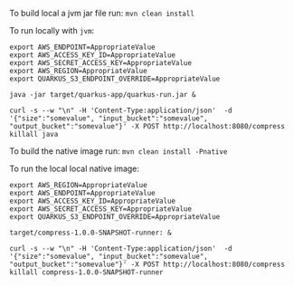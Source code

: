 To build local a jvm jar file run:
`mvn clean install`

To run locally with `jvm`:
```
export AWS_ENDPOINT=AppropriateValue
export AWS_ACCESS_KEY_ID=AppropriateValue
export AWS_SECRET_ACCESS_KEY=AppropriateValue
export AWS_REGION=AppropriateValue
export QUARKUS_S3_ENDPOINT_OVERRIDE=AppropriateValue

java -jar target/quarkus-app/quarkus-run.jar &

curl -s --w "\n" -H 'Content-Type:application/json'  -d '{"size":"somevalue", "input_bucket":"somevalue", "output_bucket":"somevalue"}' -X POST http://localhost:8080/compress
killall java
```

To build the native image run:
`mvn clean install -Pnative`

To run the local local native image:
```
export AWS_REGION=AppropriateValue
export AWS_ENDPOINT=AppropriateValue
export AWS_ACCESS_KEY_ID=AppropriateValue
export AWS_SECRET_ACCESS_KEY=AppropriateValue
export QUARKUS_S3_ENDPOINT_OVERRIDE=AppropriateValue

target/compress-1.0.0-SNAPSHOT-runner: &

curl -s --w "\n" -H 'Content-Type:application/json'  -d '{"size":"somevalue", "input_bucket":"somevalue", "output_bucket":"somevalue"}' -X POST http://localhost:8080/compress
killall compress-1.0.0-SNAPSHOT-runner
```

